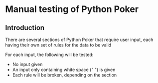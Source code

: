 # Manual testing of Python Poker

## Introduction

There are several sections of Python Poker that require user input, each having their own set of rules for the data to be valid

For each input, the following will be tested:
- No input given
- An input only containing white space (" ") is given
- Each rule will be broken, depending on the section